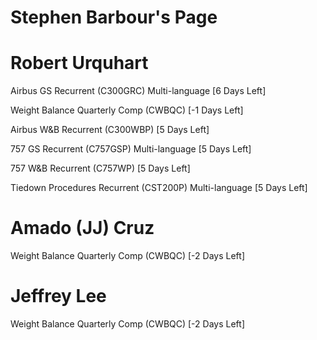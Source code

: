 # Stephen Barbour's Page




# Robert Urquhart


Airbus GS Recurrent (C300GRC) Multi-language [6 Days Left]

Weight Balance Quarterly Comp (CWBQC) [-1 Days Left]

Airbus W&B Recurrent (C300WBP) [5 Days Left]

757 GS Recurrent (C757GSP) Multi-language [5 Days Left]

757 W&B Recurrent (C757WP) [5 Days Left]

Tiedown Procedures Recurrent (CST200P) Multi-language [5 Days Left]



# Amado (JJ) Cruz


Weight Balance Quarterly Comp (CWBQC) [-2 Days Left]



# Jeffrey Lee


Weight Balance Quarterly Comp (CWBQC) [-2 Days Left]



